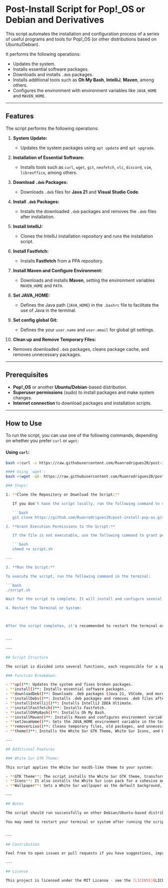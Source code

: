 # Post-Install Script for Pop!_OS or Debian and Derivatives

This script automates the installation and configuration process of a series of useful programs and tools for Pop!_OS (or other distributions based on Ubuntu/Debian).

It performs the following operations:
- Updates the system.
- Installs essential software packages.
- Downloads and installs `.deb` packages.
- Installs additional tools such as **Oh My Bash**, **IntelliJ**, **Maven**, among others.
- Configures the environment with environment variables like `JAVA_HOME` and `MAVEN_HOME`.

---

## Features

The script performs the following operations:

1. **System Update:**
   - Updates the system packages using `apt update` and `apt upgrade`.
   
2. **Installation of Essential Software:**
   - Installs tools such as `curl`, `wget`, `git`, `neofetch`, `vlc`, `discord`, `vim`, `libreoffice`, among others.

3. **Download `.deb` Packages:**
   - Downloads `.deb` files for **Java 21** and **Visual Studio Code**.

4. **Install `.deb` Packages:**
   - Installs the downloaded `.deb` packages and removes the `.deb` files after installation.

5. **Install IntelliJ:**
   - Clones the IntelliJ installation repository and runs the installation script.

6. **Install Fastfetch:**
   - Installs **Fastfetch** from a PPA repository.

7. **Install Maven and Configure Environment:**
   - Downloads and installs **Maven**, setting the environment variables `MAVEN_HOME` and `PATH`.

8. **Set JAVA_HOME:**
   - Defines the Java path (`JAVA_HOME`) in the `.bashrc` file to facilitate the use of Java in the terminal.

9. **Set config global Git:**
   - Defines the your `user.name` and `user.email` for global git settings.

10. **Clean up and Remove Temporary Files:**
   - Removes downloaded `.deb` packages, cleans package cache, and removes unnecessary packages.

---

## Prerequisites

- **Pop!_OS** or another **Ubuntu/Debian**-based distribution.
- **Superuser permissions** (sudo) to install packages and make system changes.
- **Internet connection** to download packages and installation scripts.

---

## How to Use

To run the script, you can use one of the following commands, depending on whether you prefer `curl` or `wget`:

#### Using `curl`:
```bash
bash <(curl -s https://raw.githubusercontent.com/Ruanrodrigues20/post-install-pop-os/main/scripts/main.sh)

#### Using `wget`:
bash <(wget -qO- https://raw.githubusercontent.com/Ruanrodrigues20/post-install-pop-os/main/scripts/main.sh)

### Steps:

1. **Clone the Repository or Download the Script:**

   If you don't have the script locally, run the following command to clone the repository:

   ```bash
   git clone https://github.com/Ruanrodrigues20/post-install-pop-os.git cd post-install-pop-os

2. **Grant Execution Permissions to the Script:**

   If the file is not executable, use the following command to grant permissions:

   ```bash
   chmod +x script.sh

---

3. **Run the Script:**

To execute the script, run the following command in the terminal:

```bash
./script.sh

Wait for the script to complete. It will install and configure several programs and tools, as well as make system optimizations.

4. Restart the Terminal or System:



After the script completes, it's recommended to restart the terminal or your system to ensure that environment variables and configurations take effect.


---

---

## Script Structure

The script is divided into several functions, each responsible for a specific task. Here is a detailed breakdown:

### Function Breakdown:

- **up()**: Updates the system and fixes broken packages.
- **install()**: Installs essential software packages.
- **downloadDeb()**: Downloads .deb packages (Java 21, VSCode, and more).
- **installDebs()**: Installs .deb packages and removes .deb files afterward.
- **installIntellij()**: Installs IntelliJ IDEA Ultimate.
- **installFastfetch()**: Installs Fastfetch.
- **installOhMyBash()**: Installs Oh My Bash.
- **installMaven()**: Installs Maven and configures environment variables for Maven.
- **setJavaHome()**: Sets the JAVA_HOME environment variable in the terminal.
- **removerLixo()**: Cleans temporary files, old packages, and unnecessary directories.
- **theme()**: Installs the White Sur GTK Theme, White Sur Icons, and White Sur Wallpaper.

---

## Additional Features

### White Sur GTK Theme:

This script applies the White Sur macOS-like theme to your system:

- **GTK Theme**: The script installs the White Sur GTK theme, transforming the look of your desktop environment to resemble macOS.
- **Icons**: It also installs the White Sur icon pack for a cohesive aesthetic.
- **Wallpaper**: Sets a White Sur wallpaper as the default background, completing the visual transformation.

---

## Notes

The script should run successfully on other Debian/Ubuntu-based distributions, but it has been primarily tested on Pop!_OS.

You may need to restart your terminal or system after running the script for all changes to take effect.


---

## Contribution

Feel free to open issues or pull requests if you have suggestions, improvements, or fixes for the script.

---

## License

This project is licensed under the MIT License - see the [LICENSE](LICENSE.txt) file for more details.